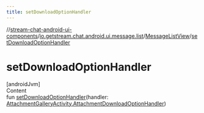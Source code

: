 ```yaml
---
title: setDownloadOptionHandler
---
```

//[stream-chat-android-ui-components](../../../index.md)/[io.getstream.chat.android.ui.message.list](../index.md)/[MessageListView](index.md)/[setDownloadOptionHandler](setDownloadOptionHandler.md)



# setDownloadOptionHandler  
[androidJvm]  
Content  
fun [setDownloadOptionHandler](setDownloadOptionHandler.md)(handler: [AttachmentGalleryActivity.AttachmentDownloadOptionHandler](../../io.getstream.chat.android.ui.gallery/AttachmentGalleryActivity/AttachmentDownloadOptionHandler/index.md))  



